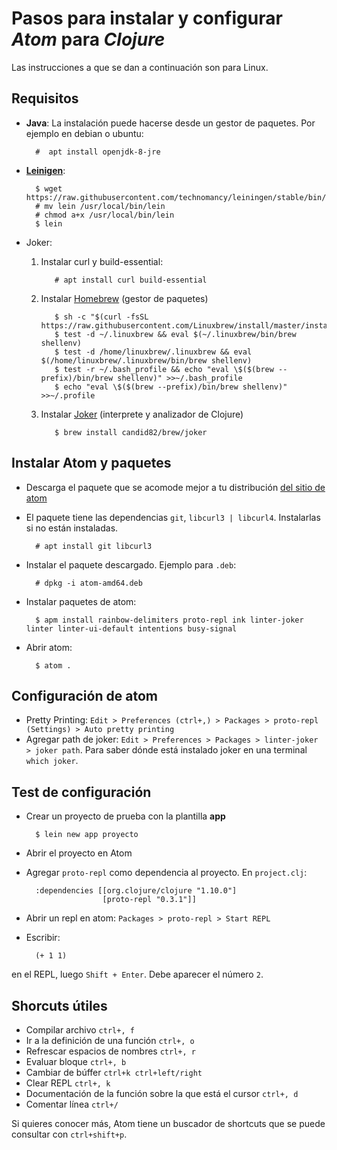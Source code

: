# Pasos para instalar y configurar _Atom_ para _Clojure_
Las instrucciones a que se dan a continuación son para Linux.

## Requisitos
* __Java__: La instalación puede hacerse desde un gestor de paquetes. Por ejemplo en debian o ubuntu:

        #  apt install openjdk-8-jre

* [__Leinigen__](https://leiningen.org/#install):

        $ wget https://raw.githubusercontent.com/technomancy/leiningen/stable/bin/lein
        # mv lein /usr/local/bin/lein
        # chmod a+x /usr/local/bin/lein
        $ lein
* Joker:
  1. Instalar curl y build-essential:

            # apt install curl build-essential

  2. Instalar [Homebrew](https://docs.brew.sh/Homebrew-on-Linux) (gestor de paquetes)


            $ sh -c "$(curl -fsSL https://raw.githubusercontent.com/Linuxbrew/install/master/install.sh)"
            $ test -d ~/.linuxbrew && eval $(~/.linuxbrew/bin/brew shellenv)
            $ test -d /home/linuxbrew/.linuxbrew && eval $(/home/linuxbrew/.linuxbrew/bin/brew shellenv)
            $ test -r ~/.bash_profile && echo "eval \$($(brew --prefix)/bin/brew shellenv)" >>~/.bash_profile
            $ echo "eval \$($(brew --prefix)/bin/brew shellenv)" >>~/.profile

  3. Instalar [Joker](https://github.com/candid82/joker) (interprete y analizador de Clojure)

            $ brew install candid82/brew/joker


## Instalar Atom y paquetes
* Descarga el paquete que se acomode mejor a tu distribución [del sitio de atom](https://atom.io/)
* El paquete tiene las dependencias `git`, `libcurl3 | libcurl4`. Instalarlas si no están instaladas.

        # apt install git libcurl3
* Instalar el paquete descargado. Ejemplo para `.deb`:

        # dpkg -i atom-amd64.deb

* Instalar paquetes de atom:

        $ apm install rainbow-delimiters proto-repl ink linter-joker linter linter-ui-default intentions busy-signal

* Abrir atom:

        $ atom .

## Configuración de atom
* Pretty Printing: `Edit > Preferences (ctrl+,) > Packages > proto-repl (Settings) > Auto pretty printing`
* Agregar path de joker: `Edit > Preferences > Packages > linter-joker > joker path`. Para saber dónde está instalado joker en una terminal `which joker`.

## Test de configuración
* Crear un proyecto de prueba con la plantilla **app**

        $ lein new app proyecto

* Abrir el proyecto en Atom
* Agregar `proto-repl` como dependencia al proyecto. En `project.clj`:

        :dependencies [[org.clojure/clojure "1.10.0"]
                       [proto-repl "0.3.1"]]


* Abrir un repl en atom:  `Packages > proto-repl > Start REPL`
* Escribir:

        (+ 1 1)
en el REPL, luego `Shift + Enter`. Debe aparecer el número `2`.

## Shorcuts útiles

* Compilar archivo `ctrl+, f`
* Ir a la definición de una función `ctrl+, o`
* Refrescar espacios de nombres `ctrl+, r`
* Evaluar bloque `ctrl+, b`
* Cambiar de búffer `ctrl+k ctrl+left/right`
* Clear REPL `ctrl+, k`
* Documentación de la función sobre la que está el cursor `ctrl+, d`
* Comentar línea  `ctrl+/`


Si quieres conocer más, Atom tiene un buscador de shortcuts que se puede consultar con `ctrl+shift+p`.
